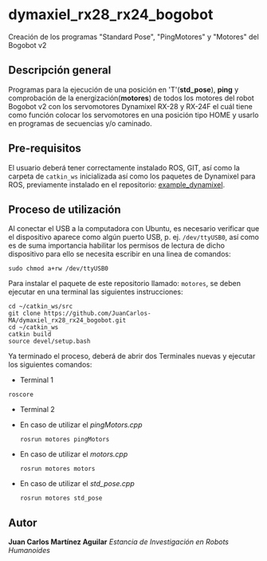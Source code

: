 # dymaxiel_rx28_rx24_bogobot
Creación de los programas "Standard Pose", "PingMotores" y "Motores" del Bogobot v2

## Descripción general
Programas para la ejecución de una posición en 'T'(**std_pose**), **ping** y comprobación de la energización(**motores**) de todos los motores del robot Bogobot v2 con los servomotores Dynamixel RX-28 y RX-24F el cuál tiene como función colocar los servomotores en una posición tipo HOME y usarlo en programas de secuencias y/o caminado.

## Pre-requisitos
El usuario deberá tener correctamente instalado ROS, GIT, así como la carpeta de `catkin_ws` inicializada así como los paquetes de Dynamixel para ROS, previamente instalado en el repositorio: [example_dynamixel](https://github.com/aaceves/example_dynamixel).

## Proceso de utilización

Al conectar el USB a la computadora con Ubuntu, es necesario verificar que el dispositivo aparece como algún puerto USB, p. ej. `/dev/ttyUSB0`, así como es de suma importancia habilitar los permisos de lectura de dicho dispositivo para ello se necesita escribir en una linea de comandos:
```
sudo chmod a+rw /dev/ttyUSB0 
```
Para instalar el paquete de este repositorio llamado: `motores`, se deben ejecutar en una terminal las siguientes instrucciones:

```
cd ~/catkin_ws/src
git clone https://github.com/JuanCarlos-MA/dymaxiel_rx28_rx24_bogobot.git
cd ~/catkin_ws
catkin build
source devel/setup.bash
```
Ya terminado el proceso, deberá de abrir dos Terminales nuevas y ejecutar los siguientes comandos:

* Terminal 1
```
roscore
```
* Terminal 2
- En caso de utilizar el *pingMotors.cpp*
  ```
  rosrun motores pingMotors
  ```

- En caso de utilizar el *motors.cpp*
  ```
  rosrun motores motors
  ```

- En caso de utilizar el *std_pose.cpp*
  ```
  rosrun motores std_pose
  ```
## Autor

**Juan Carlos Martínez Aguilar** *Estancia de Investigación en Robots Humanoides*
